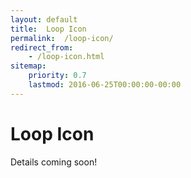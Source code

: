 ```yaml
---
layout: default
title:  Loop Icon
permalink:  /loop-icon/
redirect_from: 
    - /loop-icon.html
sitemap: 
    priority: 0.7
    lastmod: 2016-06-25T00:00:00-00:00
---
```


# <i class="fa fa-circle"></i> Loop Icon
Details coming soon!
